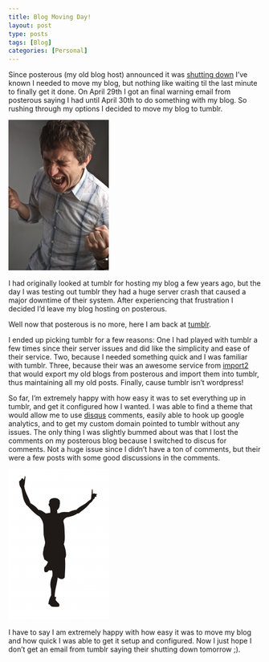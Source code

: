 ```yaml
---
title: Blog Moving Day!
layout: post
type: posts
tags: [Blog]
categories: [Personal]
---
```


Since posterous (my old blog host) announced it was [shutting down](https://twitter.com/posterous/status/327867916718575618) I’ve known I needed to move my blog, but nothing like waiting til the last minute to finally get it done.  On April 29th I got an final warning email from posterous saying I had until April 30th to do something with my blog.  So rushing through my options I decided to move my blog to tumblr. 

![Figure 1](/assets/img/20130503/figure1.jpg)

I had originally looked at tumblr for hosting my blog a few years ago, but the day I was testing out tumblr they had a huge server crash that caused a major downtime of their system.  After experiencing that frustration I decided I’d leave my blog hosting on posterous.

Well now that posterous is no more, here I am back at [tumblr](https://www.tumblr.com/).

I ended up picking tumblr for a few reasons: One I had played with tumblr a few times since their server issues and did like the simplicity and ease of their service.  Two, because I needed something quick and I was familiar with tumblr.  Three, because their was an awesome service from [import2](https://www.import2.com/) that would export my old blogs from posterous and import them into tumblr, thus maintaining all my old posts. Finally, cause tumblr isn’t wordpress!

So far, I’m extremely happy with how easy it was to set everything up in tumblr, and get it configured how I wanted.  I was able to find a theme that would allow me to use [disqus](https://disqus.com/) comments, easily able to hook up google analytics, and to get my custom domain pointed to tumblr without any issues.   The only thing I was slightly bummed about was that I lost the comments on my posterous blog because I switched to discus for comments.  Not a huge issue since I didn’t have a ton of comments, but their were a few posts with some good discussions in the comments. 

![Figure 2](/assets/img/20130503/figure2.jpg)

I have to say I am extremely happy with how easy it was to move my blog and how quick I was able to get it setup and configured. Now I just hope I don’t get an email from tumblr saying their shutting down tomorrow ;).